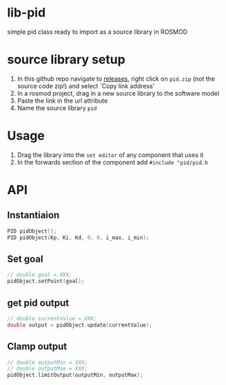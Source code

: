 # lib-pid
simple pid class ready to import as a source library in ROSMOD

# source library setup

1. In this github repo navigate to [releases](https://github.com/rosmod/lib-pid/releases), right click on `pid.zip` (not the source code zip!) and select `Copy link address'
2. In a rosmod project, drag in a new source library to the software model
3. Paste the link in the url attribute
4. Name the source library `pid`


# Usage

1. Drag the library into the `set editor` of any component that uses it
2. In the forwards section of the component add `#include "pid/pid.h`


# API

## Instantiaion

```c++
PID pidObject();
PID pidObject(Kp, Ki, Kd, 0, 0, i_max, i_min);
```

## Set goal

```c++
// double goal = XXX;
pidObject.setPoint(goal);
```

## get pid output

```c++
// double currentValue = XXX;
double output = pidObject.update(currentValue);
```

## Clamp output

```c++
// double outputMin = XXX;
// double outputMax = XXX;
pidObject.limitOutput(outputMin, outputMax);
```
